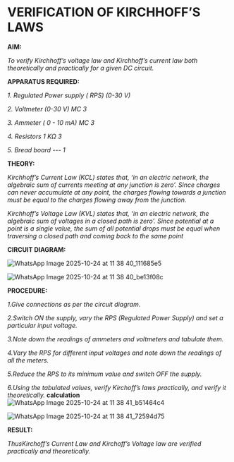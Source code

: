 # VERIFICATION OF KIRCHHOFF’S LAWS

**AIM:**

*To verify Kirchhoff’s voltage law and Kirchhoff’s current law both theoretically and practically for a given DC circuit.*

**APPARATUS REQUIRED:**

*1.	Regulated Power supply ( RPS)	(0-30 V)*
   
*2.	Voltmeter	(0-30 V) MC	3*
   
*3.	Ammeter	( 0 - 10 mA) MC	3*
   
*4.	Resistors	1 KΩ	3*

*5.	Bread board	---	1*

**THEORY:**

*Kirchhoff’s Current Law (KCL) states that, ‘in an electric network, the algebraic sum of currents meeting at any junction is zero’. Since charges can never accumulate at any point, the charges flowing towards a junction must be equal to the charges flowing away from the junction.*

*Kirchhoff’s Voltage Law (KVL) states that, ‘in an electric network, the algebraic sum of voltages in a closed path is zero’. Since potential at a point is a single value, the sum of all potential drops must be equal when traversing a closed path and coming back to the same point*

**CIRCUIT DIAGRAM:**


![WhatsApp Image 2025-10-24 at 11 38 40_111685e5](https://github.com/user-attachments/assets/5d998a9f-a13a-4a7a-ab08-35852f488aad)

![WhatsApp Image 2025-10-24 at 11 38 40_be13f08c](https://github.com/user-attachments/assets/d06d0c95-6879-401e-b2de-0176aa1861c1)









**PROCEDURE:**

 *1.Give connections as per the circuit diagram.*

 *2.Switch ON the supply, vary the RPS (Regulated Power Supply) and set a particular input voltage.*
	
 *3.Note down the readings of ammeters and voltmeters and tabulate them.*
	
 *4.Vary the RPS for different input voltages and note down the readings of all the meters.*

 *5.Reduce the RPS to its minimum value and switch OFF the supply.*
  
 *6.Using the tabulated values, verify Kirchoff’s laws practically, and verify it theoretically.*
 **calculation**
 ![WhatsApp Image 2025-10-24 at 11 38 41_b51464c4](https://github.com/user-attachments/assets/903d5b20-5cda-42e6-a26f-37563ec46b18)

![WhatsApp Image 2025-10-24 at 11 38 41_72594d75](https://github.com/user-attachments/assets/07a194e6-9281-4d09-8435-d350edeed46b)

**RESULT:**

*ThusKirchoff’s Current Law and Kirchoff’s Voltage law are verified practically and theoretically.*

